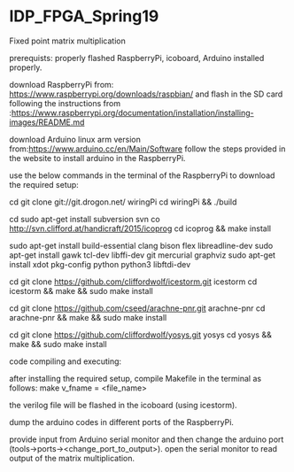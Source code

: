 # IDP_FPGA_Spring19
Fixed point matrix multiplication

prerequists:
  properly flashed RaspberryPi, icoboard, Arduino installed properly.
  
  download RaspberryPi from: https://www.raspberrypi.org/downloads/raspbian/ 
  and flash in the SD card following the instructions from :https://www.raspberrypi.org/documentation/installation/installing-images/README.md
  
  download Arduino linux arm version from:https://www.arduino.cc/en/Main/Software
  follow the steps provided in the website to install arduino in the RaspberryPi.
  
  use the below commands in the terminal of the RaspberryPi to download the required setup:
  
cd
git clone git://git.drogon.net/ wiringPi
cd wiringPi && ./build

cd 
sudo apt-get install subversion
svn co http://svn.clifford.at/handicraft/2015/icoprog
cd icoprog && make install

sudo apt-get install build-essential clang bison flex libreadline-dev
sudo apt-get install gawk tcl-dev libffi-dev git mercurial graphviz
sudo apt-get install xdot pkg-config python python3 libftdi-dev

cd
git clone https://github.com/cliffordwolf/icestorm.git icestorm
cd icestorm && make && sudo make install

cd 
git clone https://github.com/cseed/arachne-pnr.git arachne-pnr
cd arachne-pnr && make && sudo make install

cd
git clone https://github.com/cliffordwolf/yosys.git yosys
cd yosys && make && sudo make install


  code compiling and executing:
  
  after installing the required setup, compile Makefile in the terminal as follows:
  make v_fname = <file_name>
  
  the verilog file will be flashed in the icoboard (using icestorm).
  
  dump the arduino codes in different ports of the RaspberryPi.
  
  provide input from Arduino serial monitor and then change the arduino port (tools->ports-><change_port_to_output>). open the  serial monitor to read output of the matrix multiplication. 
